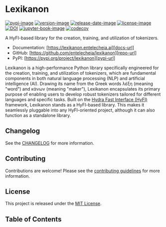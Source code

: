 # Lexikanon

[![pypi-image]][pypi-url]
[![version-image]][release-url]
[![release-date-image]][release-url]
[![license-image]][license-url]
[![DOI][zenodo-image]][zenodo-url]
[![jupyter-book-image]][docs-url]
[![codecov][codecov-image]][codecov-url]

A HyFI-based library for the creation, training, and utilization of tokenizers.

- Documentation: [https://lexikanon.entelecheia.ai][docs-url]
- GitHub: [https://github.com/entelecheia/lexikanon][repo-url]
- PyPI: [https://pypi.org/project/lexikanon][pypi-url]

Lexikanon is a high-performance Python library specifically engineered for the creation, training, and utilization of tokenizers, which are fundamental components in both natural language processing (NLP) and artificial intelligence (AI). Drawing its name from the Greek words λέξη (meaning "word") and κάνων (meaning "maker"), Lexikanon encapsulates its primary purpose of enabling users to develop robust tokenizers tailored for different languages and specific tasks. Built on the [Hydra Fast Interface (HyFI)](https://hyfi.entelecheia.ai) framework, Lexikanon stands as a HyFI-based library. This makes it seamlessly pluggable into any HyFI-oriented project, although it can also function as a standalone library.

## Changelog

See the [CHANGELOG] for more information.

## Contributing

Contributions are welcome! Please see the [contributing guidelines] for more information.

## License

This project is released under the [MIT License][license-url].

## Table of Contents

```{tableofcontents}

```

<!-- Links: -->

[zenodo-image]: https://zenodo.org/badge/DOI/10.5281/zenodo.8247719.svg
[zenodo-url]: https://doi.org/10.5281/zenodo.8247719
[codecov-image]: https://codecov.io/gh/entelecheia/lexikanon/branch/main/graph/badge.svg?token=KGST5XVW3F
[codecov-url]: https://codecov.io/gh/entelecheia/lexikanon
[pypi-image]: https://img.shields.io/pypi/v/lexikanon
[license-image]: https://img.shields.io/github/license/entelecheia/lexikanon
[license-url]: https://github.com/entelecheia/lexikanon/blob/main/LICENSE
[version-image]: https://img.shields.io/github/v/release/entelecheia/lexikanon?sort=semver
[release-date-image]: https://img.shields.io/github/release-date/entelecheia/lexikanon
[release-url]: https://github.com/entelecheia/lexikanon/releases
[jupyter-book-image]: https://jupyterbook.org/en/stable/_images/badge.svg
[repo-url]: https://github.com/entelecheia/lexikanon
[pypi-url]: https://pypi.org/project/lexikanon
[docs-url]: https://lexikanon.entelecheia.ai
[changelog]: https://github.com/entelecheia/lexikanon/blob/main/CHANGELOG.md
[contributing guidelines]: https://github.com/entelecheia/lexikanon/blob/main/CONTRIBUTING.md

<!-- Links: -->
